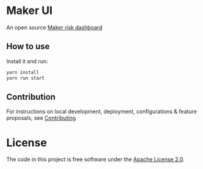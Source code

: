 <!--
SPDX-FileCopyrightText: © 2022 Dai Foundation <www.daifoundation.org>

SPDX-License-Identifier: Apache-2.0
-->

# Maker UI

An open source [Maker risk dashboard](https://maker.blockanalitica.com)

## How to use

Install it and run:

```sh
yarn install
yarn run start
```

## Contribution

For instructions on local development, deployment, configurations & feature proposals, see [Contributing](./CONTRIBUTING.md)

# License

The code in this project is free software under the [Apache License 2.0](LICENSE).
